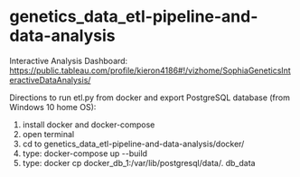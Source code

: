 # genetics_data_etl-pipeline-and-data-analysis

Interactive Analysis Dashboard:
https://public.tableau.com/profile/kieron4186#!/vizhome/SophiaGeneticsInteractiveDataAnalysis/

Directions to run etl.py from docker and export PostgreSQL database (from Windows 10 home OS):
1. install docker and docker-compose
2. open terminal
3. cd to genetics_data_etl-pipeline-and-data-analysis/docker/
4. type: docker-compose up --build
5. type: docker cp docker_db_1:/var/lib/postgresql/data/. db_data

